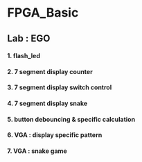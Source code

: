 # FPGA_Basic

## Lab : EGO
#### 1. flash_led
#### 2. 7 segment display counter
#### 3. 7 segment display switch control
#### 4. 7 segment display snake
#### 5. button debouncing & specific calculation
#### 6. VGA : display specific pattern
#### 7. VGA : snake game
